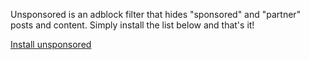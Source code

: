 Unsponsored is an adblock filter that hides "sponsored" and "partner" posts and content. Simply install the list below and that's it!

[Install unsponsored](abp:subscribe?location=https%3A%2F%2Fraw.githubusercontent.com%2Fthedannywahl%2Funsponsored%2Fmaster%2Funsponsored.txt&amp;title=unsponsored)
